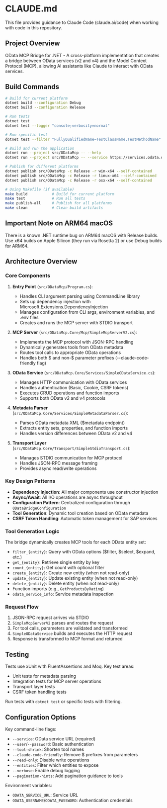 # CLAUDE.md

This file provides guidance to Claude Code (claude.ai/code) when working with code in this repository.

## Project Overview

OData MCP Bridge for .NET - A cross-platform implementation that creates a bridge between OData services (v2 and v4) and the Model Context Protocol (MCP), allowing AI assistants like Claude to interact with OData services.

## Build Commands

```bash
# Build for current platform
dotnet build --configuration Debug
dotnet build --configuration Release

# Run tests
dotnet test
dotnet test --logger "console;verbosity=normal"

# Run specific test
dotnet test --filter "FullyQualifiedName~TestClassName.TestMethodName"

# Build and run the application
dotnet run --project src/ODataMcp -- --help
dotnet run --project src/ODataMcp -- --service https://services.odata.org/V2/OData/OData.svc/

# Publish for different platforms
dotnet publish src/ODataMcp -c Release -r win-x64 --self-contained
dotnet publish src/ODataMcp -c Release -r linux-x64 --self-contained
dotnet publish src/ODataMcp -c Release -r osx-x64 --self-contained

# Using Makefile (if available)
make build           # Build for current platform
make test            # Run all tests
make publish-all     # Publish for all platforms
make clean           # Clean build artifacts
```

## Important Note on ARM64 macOS

There is a known .NET runtime bug on ARM64 macOS with Release builds. Use x64 builds on Apple Silicon (they run via Rosetta 2) or use Debug builds for ARM64.

## Architecture Overview

### Core Components

1. **Entry Point** (`src/ODataMcp/Program.cs`):
   - Handles CLI argument parsing using CommandLine library
   - Sets up dependency injection with Microsoft.Extensions.DependencyInjection
   - Manages configuration from CLI args, environment variables, and .env files
   - Creates and runs the MCP server with STDIO transport

2. **MCP Server** (`src/ODataMcp.Core/Mcp/SimpleMcpServerV2.cs`):
   - Implements the MCP protocol with JSON-RPC handling
   - Dynamically generates tools from OData metadata
   - Routes tool calls to appropriate OData operations
   - Handles both $ and non-$ parameter prefixes (--claude-code-friendly flag)

3. **OData Service** (`src/ODataMcp.Core/Services/SimpleODataService.cs`):
   - Manages HTTP communication with OData services
   - Handles authentication (Basic, Cookie, CSRF tokens)
   - Executes CRUD operations and function imports
   - Supports both OData v2 and v4 protocols

4. **Metadata Parser** (`src/ODataMcp.Core/Services/SimpleMetadataParser.cs`):
   - Parses OData metadata XML ($metadata endpoint)
   - Extracts entity sets, properties, and function imports
   - Handles version differences between OData v2 and v4

5. **Transport Layer** (`src/ODataMcp.Core/Transport/SimpleStdioTransport.cs`):
   - Manages STDIO communication for MCP protocol
   - Handles JSON-RPC message framing
   - Provides async read/write operations

### Key Design Patterns

- **Dependency Injection**: All major components use constructor injection
- **Async/Await**: All I/O operations are async throughout
- **Configuration Pattern**: Centralized configuration through `ODataBridgeConfiguration`
- **Tool Generation**: Dynamic tool creation based on OData metadata
- **CSRF Token Handling**: Automatic token management for SAP services

### Tool Generation Logic

The bridge dynamically creates MCP tools for each OData entity set:
- `filter_{entity}`: Query with OData options ($filter, $select, $expand, etc.)
- `get_{entity}`: Retrieve single entity by key
- `count_{entity}`: Get count with optional filter
- `create_{entity}`: Create new entity (when not read-only)
- `update_{entity}`: Update existing entity (when not read-only)
- `delete_{entity}`: Delete entity (when not read-only)
- Function imports (e.g., `GetProductsByRating`)
- `odata_service_info`: Service metadata inspection

### Request Flow

1. JSON-RPC request arrives via STDIO
2. `SimpleMcpServerV2` parses and routes the request
3. For tool calls, parameters are validated and transformed
4. `SimpleODataService` builds and executes the HTTP request
5. Response is transformed to MCP format and returned

## Testing

Tests use xUnit with FluentAssertions and Moq. Key test areas:
- Unit tests for metadata parsing
- Integration tests for MCP server operations
- Transport layer tests
- CSRF token handling tests

Run tests with `dotnet test` or specific tests with filtering.

## Configuration Options

Key command-line flags:
- `--service`: OData service URL (required)
- `--user`/`--password`: Basic authentication
- `--tool-shrink`: Shorten tool names
- `--claude-code-friendly`: Remove $ prefixes from parameters
- `--read-only`: Disable write operations
- `--entities`: Filter which entities to expose
- `--verbose`: Enable debug logging
- `--pagination-hints`: Add pagination guidance to tools

Environment variables:
- `ODATA_SERVICE_URL`: Service URL
- `ODATA_USERNAME`/`ODATA_PASSWORD`: Authentication credentials